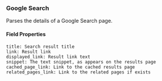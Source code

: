 ### Google Search
Parses the details of a Google Search page.

#### Field Properties
    title: Search result title
    link: Result link
    displayed_link: Result link text
    snippet: The text snippet, as appears on the results page
    cached_page_link: Link to the cached results page
    related_pages_link: Link to the related pages if exists

